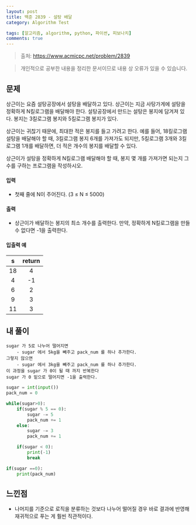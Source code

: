 ```yaml
---
layout: post
title: 백준 2839 - 설탕 배달
category: Algorithm Test

tags: [알고리즘, algorithm, python, 파이썬, 피보나치]
comments: true
---
```

> 출처: https://www.acmicpc.net/problem/2839

> 개인적으로 공부한 내용을 정리한 문서이므로 내용 상 오류가 있을 수 있습니다.


## 문제
상근이는 요즘 설탕공장에서 설탕을 배달하고 있다. 상근이는 지금 사탕가게에 설탕을 정확하게 N킬로그램을 배달해야 한다. 설탕공장에서 만드는 설탕은 봉지에 담겨져 있다. 봉지는 3킬로그램 봉지와 5킬로그램 봉지가 있다.

상근이는 귀찮기 때문에, 최대한 적은 봉지를 들고 가려고 한다. 예를 들어, 18킬로그램 설탕을 배달해야 할 때, 3킬로그램 봉지 6개를 가져가도 되지만, 5킬로그램 3개와 3킬로그램 1개를 배달하면, 더 적은 개수의 봉지를 배달할 수 있다.

상근이가 설탕을 정확하게 N킬로그램 배달해야 할 때, 봉지 몇 개를 가져가면 되는지 그 수를 구하는 프로그램을 작성하시오.


#### 입력
- 첫째 줄에 N이 주어진다. (3 ≤ N ≤ 5000)

#### 출력
- 상근이가 배달하는 봉지의 최소 개수를 출력한다. 만약, 정확하게 N킬로그램을 만들 수 없다면 -1을 출력한다.

#### 입출력 예

s | return
:---------:  | :-----------:
18	| 4
4	| -1
6	| 2
9	| 3
11	| 3

## 내 풀이

```angular2
sugar 가 5로 나누어 떨어지면
    - sugar 에서 5kg을 빼주고 pack_num 를 하나 추가한다.
그렇지 않으면
    - sugar 에서 3kg을 빼주고 pack_num 를 하나 추가한다.
이 과정을 sugar 가 0이 될 때 까지 반복한다
sugar 가 0 밑으로 떨어지면 -1을 출력한다.
```

```python
sugar = int(input())
pack_num = 0

while(sugar>0):
    if(sugar % 5 == 0):
        sugar -= 5
        pack_num += 1
    else:
        sugar -= 3
        pack_num += 1

    if(sugar < 0):
        print(-1)
        break

if(sugar ==0):
    print(pack_num)
```

## 느낀점
- 나머지를 기준으로 로직을 분류하는 것보다 나누어 떨어질 경우 바로 결과에 반영해 재귀적으로 푸는 게 훨씬 직관적이다. 


